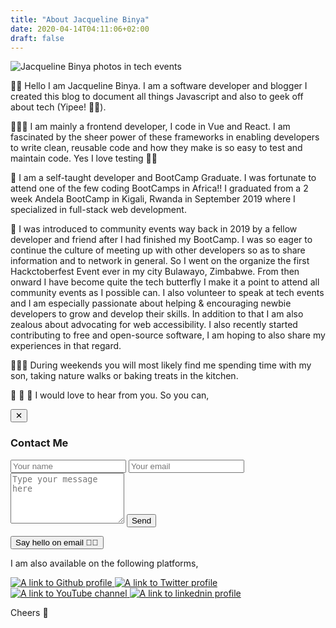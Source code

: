 ```yaml
---
title: "About Jacqueline Binya"
date: 2020-04-14T04:11:06+02:00
draft: false
---
```


<img src="/images/profile_slider.gif" alt="Jacqueline Binya photos in tech events">

🙋🏽 Hello I am Jacqueline Binya. I am a software developer and blogger 
I created this blog to document all things Javascript and also to geek off about tech (Yipee! 💃🏽).

👩🏾‍💻 I am mainly a frontend developer, I code in Vue and React. I am fascinated by the sheer power of these frameworks in enabling developers to write clean, reusable code and how they make is so easy to test and maintain code. Yes I love testing 💪🏾

🦄 I am a self-taught developer and BootCamp Graduate. I was fortunate to attend one of the few coding BootCamps in Africa!! I graduated from a 2 week Andela BootCamp in Kigali, Rwanda in September 2019 where I specialized in full-stack web development.

🦋 I was introduced to community events way back in 2019 by a fellow developer and friend after I had finished my BootCamp. I was so eager to continue the culture of meeting up with other developers so as to share information and to network in general. So I went on the organize the first Hackctoberfest Event ever in my city Bulawayo, Zimbabwe. From then onward I have become quite the tech butterfly I make it a point to attend all community events as I possible can. I also volunteer to speak at tech events and I am especially passionate about helping & encouraging newbie developers to grow and develop their skills. In addition to that I am also zealous about advocating for web accessibility. 
I also recently started contributing to free and open-source software, I am hoping to also share my experiences in that regard.

🧘🏾‍♀️ During weekends you will most likely find me spending time with my son, taking nature walks or baking treats in the kitchen.

🧡 💛 💚 I would love to hear from you. So you can,

<div class="form-container">
        <form action="https://formspree.io/jacquelinebinya@gmail.com" accept-charset="utf-8" method="POST"class="contact-form">
                <button class="close-btn">&#x2715;</button>
                <h3>Contact Me</h3>
                <input type="hidden" name="_subject" value="Jackies's Contact Form">
                <input type="text" name="name" placeholder="Your name" aria-label="Name field" required>
                <input type="email" name="_replyto" placeholder="Your email" aria-label="Email field" required>
                <textarea placeholder="Type your message here" rows="5" name="message"  aria-label="Message field" required></textarea>
                <button type="submit" class="submit-btn">Send</button>
        </form>
</div>


<button class="contact-btn">Say hello on email 🙋🏾</button>


I am also available on the following platforms,

<div  class="socials">
    <a href="https://github.com/JackieBinya" class="social-link">
            <img src="/images/github.png" alt="A link to Github profile" class="socials-logo">
    </a>
    <a href="https://twitter.com/jacquelinebinya" class="social-link">
            <img src="/images/twitter_logo.png" alt="A link to Twitter profile" class="socials-logo">
    </a>
    <a href="https://www.youtube.com/channel/UCrcJ2jOZpiw77fTk9DratBw" class="social-link">
            <img src="/images/youtube_logo.png" alt="A link to YouTube channel" class="socials-logo">
    </a>
    <a href="https://www.linkedin.com/in/jacquelinebinya" class="social-link">
            <img src="/images/linkedin.png" alt="A link to linkednin profile" class="socials-logo">
    </a>    
</div>

Cheers 🌻

<script>
        const formElement = document.querySelector('.contact-form');

        document.querySelector('.close-btn').addEventListener('click', (e) => {
                formElement.style.display = 'none';
        });

        document.querySelector('.contact-btn').addEventListener('click', (e) => {
                formElement.style.display = 'block';
        });
</script>
